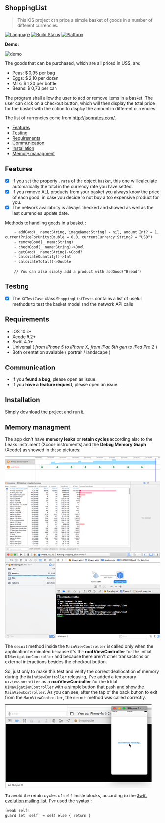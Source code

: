 ## ShoppingList
>This iOS project can price a simple basket of goods in a number of different currencies.

[![Language](http://img.shields.io/badge/language-swift-brightgreen.svg?style=flat
)](https://developer.apple.com/swift)
[![Build Status](https://travis-ci.org/Alamofire/Alamofire.svg?branch=master)](https://travis-ci.org/Alamofire/Alamofire)
[![Platform](http://img.shields.io/badge/platform-ios-blue.svg?style=flat
)](https://developer.apple.com/iphone/index.action)

**Demo:**

![demo](demo4.gif) 

The goods that can be purchased, which are all priced in US$, are:
- Peas: $ 0,95 per bag
- Eggs: $ 2,10 per dozen
- Milk: $ 1,30 per bottle
- Beans: $ 0,73 per can


The program shall allow the user to add or remove items in a basket. The user can click on a checkout button, which will then display the total price for the basket with the option to display the amount in different currencies.

The list of currencies come from http://jsonrates.com/.

- [Features](#features)
- [Testing](#testing)
- [Requirements](#requirements)
- [Communication](#communication)
- [Installation](#installation)
- [Memory managment](#memory-managment)

## Features

- [x] If you set the property ```.rate``` of the object ```basket```, this one  will calculate automatically the total in the currency rate you have setted.
- [x] If you remove ALL products from your basket you always know the price of each good, in case you decide to not buy a too expensive product for you.
- [x] The network availability is always checked and showed as well as the last currencies update date.

Methods to handling goods in a basket :
```
    - addGood(_ name:String, imageName:String? = nil, amount:Int? = 1, currentPriceForUnity:Double = 0.0, currentCurrency:String? = "USD") 
    - removeGood(_ name:String) 
    - checkGood(_ name:String)->Bool
    - getGood(_ name:String)->Good?
    - calculateQuantity()->Int
    - calculateTotal()->Double

    // You can also simply add a product with addGood("Bread")
```

## Testing
- [x] The ```XCTestCase``` class ```ShoppingListTests``` contains a list of useful methods to test the basket model and the network API calls

## Requirements

- iOS 10.3+
- Xcode 9.2+
- Swift 4.0+
- Universal ( _from iPhone 5 to iPhone X, from iPad 5th gen to iPad Pro 2_ )
- Both orientation available ( portrait  / landscape )

## Communication

- If you **found a bug**, please open an issue.
- If you **have a feature request**, please open an issue.

## Installation

Simply download the project and run it.

## Memory managment

The app don't have **memory leaks** or **retain cycles** according also to the Leaks instrument (Xcode instruments) and the **Debug Memory Graph** (Xcode) as showed in these pictures:

![](leaks.png) 
![](xcodedmg.png) 

The ```deinit``` method inside the ```MainViewController``` is called only when the application terminated because it's the **rootViewController** for the initial ```UINavigationController``` and because there aren't other transactions or external interactions besides the checkout button.

So, just only to make this test and verify the correct deallocation of memory during the ```MainViewController``` releasing, I've added a temporary ```UIViewController``` as a **rootViewController** for the initial ```UINavigationController``` with a simple button that push and show the ```MainViewController```.  As you can see, after the tap of the back button to exit from the ```MainViewController```, the ```deinit``` method was called correctly.

![](deinit.gif) 

To avoid the retain cycles of ```self``` inside blocks, according to the [Swift evolution mailing list](https://lists.swift.org/pipermail/swift-evolution/Week-of-Mon-20160118/007425.html), I've used the syntax :
```
[weak self]
guard let `self` = self else { return }
```